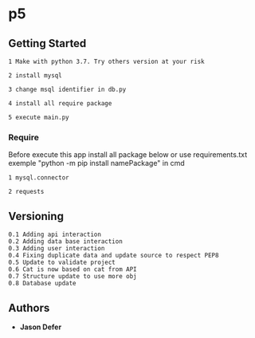 # p5

## Getting Started
```
1 Make with python 3.7. Try others version at your risk

2 install mysql

3 change msql identifier in db.py

4 install all require package

5 execute main.py
```

### Require
Before execute this app install all package below or use requirements.txt
exemple "python -m pip install namePackage" in cmd
```
1 mysql.connector

2 requests

```

## Versioning
```
0.1 Adding api interaction
0.2 Adding data base interaction
0.3 Adding user interaction
0.4 Fixing duplicate data and update source to respect PEP8
0.5 Update to validate project
0.6 Cat is now based on cat from API
0.7 Structure update to use more obj
0.8 Database update

```
## Authors

* **Jason Defer**
